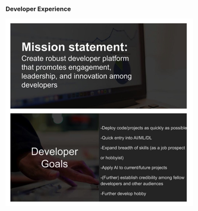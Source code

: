 ### Developer Experience

![Image](https://github.com/ddavis-100/UX_Portfolio/blob/master/images/DevExperienceImg.jpg)



